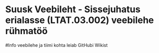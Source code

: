 # Suusk Veebileht - Sissejuhatus erialasse (LTAT.03.002) veebilehe rühmatöö
#Info veebilehe ja tiimi kohta leiab GitHubi Wikist